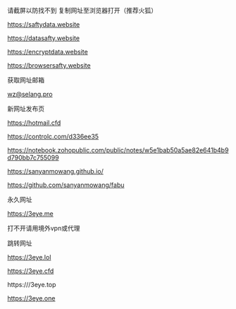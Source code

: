 请截屏以防找不到
复制网址至浏览器打开（推荐火狐）

https://saftydata.website

https://datasafty.website

https://encryptdata.website

https://browsersafty.website



获取网址邮箱

wz@selang.pro



新网址发布页

https://hotmail.cfd

https://controlc.com/d336ee35

https://notebook.zohopublic.com/public/notes/w5e1bab50a5ae82e641b4b9d790bb7c755099

https://sanyanmowang.github.io/

https://github.com/sanyanmowang/fabu



永久网址

https://3eye.me

打不开请用境外vpn或代理



跳转网址

https://3eye.lol

https://3eye.cfd

https:///3eye.top

https://3eye.one


